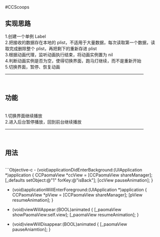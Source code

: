 #CCScoops
<h2>实现思路</h2>
1.创建一个单例 Label</br>
2.把接收的数据存在本地的 plist，不适用于大量数据，每次读取第一个数据，读取完成删除整个 plist，再把剩下的重新存进 plist</br>
3.根据动画代理，监听动画执行结束，将动画实例置为 nil</br>
4.判断动画实例是否为空，使得切换界面，跑马灯继续，而不是重新开始</br>
5.切换界面，暂停、恢复动画</br>
<hr width=90% size=3 color=bule alingn=left  /></br>
<h2>功能</h2></br>
1.切换界面继续播放</br>
2.进入后台暂停播放，回到前台继续播放</br>
<hr width=90% size=3 color=bule alingn=left  /></br>
<h2>用法</h2></br>
```Objective-c
- (void)applicationDidEnterBackground:(UIApplication *)application {
    CCPaomaView *ccView = [CCPaomaView shareManager];
    [_defaults setObject:@"1" forKey:@"isBack"];
    [ccView pauseAnimation];
}

- (void)applicationWillEnterForeground:(UIApplication *)application {
    CCPaomaView *pView = [CCPaomaView shareManager];
    [pView resumeAnimation];
}

- (void)viewWillAppear:(BOOL)animated {
        [_paomaView showPaomaView:self.view];
        [_paomaView resumeAnimation];
}

- (void)viewWillDisappear:(BOOL)animated {
        [_paomaView pauseAniamtion];
}
```
